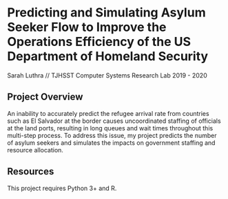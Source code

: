 # Predicting and Simulating Asylum Seeker Flow to Improve the Operations Efficiency of the US Department of Homeland Security
Sarah Luthra // TJHSST Computer Systems Research Lab 2019 - 2020

## Project Overview
An inability to accurately predict the refugee arrival rate from countries such as El Salvador at the border causes uncoordinated staffing of officials at the land ports, resulting in long queues and wait times throughout this multi-step process. To address this issue, my project predicts the number of asylum seekers and simulates the impacts on government staffing and resource allocation. 

## Resources
This project requires Python 3+ and R. 
